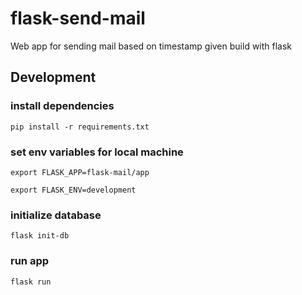 # flask-send-mail
Web app for sending mail based on timestamp given build with flask

## Development
### install dependencies
``pip install -r requirements.txt``

### set env variables for local machine
``export FLASK_APP=flask-mail/app``

``export FLASK_ENV=development``

### initialize database

``flask init-db``

### run app

``flask run``